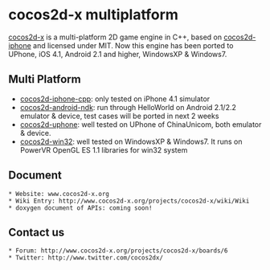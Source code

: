 cocos2d-x multiplatform
==================

[cocos2d-x][1] is a multi-platform 2D game engine in C++, based on [cocos2d-iphone][2] and licensed under MIT.
Now this engine has been ported to UPhone, iOS 4.1, Android 2.1 and higher, WindowsXP & Windows7. 

Multi Platform
-------------
   * [cocos2d-iphone-cpp][3]:  only tested on iPhone 4.1 simulator
   * [cocos2d-android-ndk][4]: run through HelloWorld on Android 2.1/2.2 emulator & device, test cases will be ported in next 2 weeks
   * [cocos2d-uphone][5]: well tested on UPhone of ChinaUnicom, both emulator & device.
   * [cocos2d-win32][6]: well tested on WindowsXP & Windows7. It runs on PowerVR OpenGL ES 1.1 libraries for win32 system



Document
------------------
	* Website: www.cocos2d-x.org
	* Wiki Entry: http://www.cocos2d-x.org/projects/cocos2d-x/wiki/Wiki
	* doxygen document of APIs: coming soon!
	
Contact us
------------------
	* Forum: http://www.cocos2d-x.org/projects/cocos2d-x/boards/6
	* Twitter: http://www.twitter.com/cocos2dx/

[1]: http://www.cocos2d-x.org "cocos2d-x"
[2]: http://www.cocos2d-iphone.org "cocos2d for iPhone"
[3]: http://www.cocos2d-x.org/projects/cocos2d-iphone-cpp/wiki/Cocos2d-iphone-cpp "cocos2d-iphone-cpp"
[4]: http://www.cocos2d-x.org/projects/cocos2d-android-ndk/wiki/Cocos2d-android-ndk "cocos2d-android-ndk"
[5]: http://www.cocos2d-x.org/projects/cocos2d-uphone/wiki/Cocos2d-uphone "cocos2d-uphone"
[6]: http://www.cocos2d-x.org/projects/cocos2d-win32/wiki/Cocos2d-win32 "cocos2d-win32"

